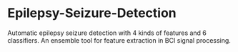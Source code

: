 # Epilepsy-Seizure-Detection
Automatic epilepsy seizure detection with 4 kinds of features and 6 classifiers. An ensemble tool for feature extraction in BCI signal processing.

